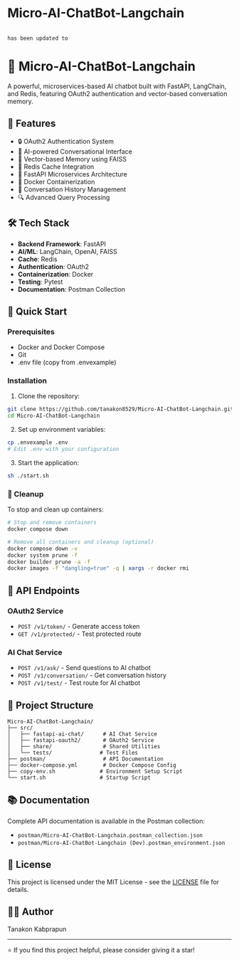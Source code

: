 # Micro-AI-ChatBot-Langchain
```

has been updated to 

```
# 🤖 Micro-AI-ChatBot-Langchain

A powerful, microservices-based AI chatbot built with FastAPI, LangChain, and Redis, featuring OAuth2 authentication and vector-based conversation memory.

## 🌟 Features

- 🔒 OAuth2 Authentication System
- 💬 AI-powered Conversational Interface
- 🧠 Vector-based Memory using FAISS
- 🔄 Redis Cache Integration
- 🚀 FastAPI Microservices Architecture
- 🐳 Docker Containerization
- 📝 Conversation History Management
- 🔍 Advanced Query Processing

## 🛠️ Tech Stack

- **Backend Framework**: FastAPI
- **AI/ML**: LangChain, OpenAI, FAISS
- **Cache**: Redis
- **Authentication**: OAuth2
- **Containerization**: Docker
- **Testing**: Pytest
- **Documentation**: Postman Collection

## 🚀 Quick Start

### Prerequisites

- Docker and Docker Compose
- Git
- .env file (copy from .envexample)

### Installation

1. Clone the repository:
```bash
git clone https://github.com/tanakon8529/Micro-AI-ChatBot-Langchain.git
cd Micro-AI-ChatBot-Langchain
```

2. Set up environment variables:
```bash
cp .envexample .env
# Edit .env with your configuration
```

3. Start the application:
```bash
sh ./start.sh
```

### 🧹 Cleanup

To stop and clean up containers:
```bash
# Stop and remove containers
docker compose down

# Remove all containers and cleanup (optional)
docker compose down -v
docker system prune -f
docker builder prune -a -f
docker images -f "dangling=true" -q | xargs -r docker rmi
```

## 🔌 API Endpoints

### OAuth2 Service
- `POST /v1/token/` - Generate access token
- `GET /v1/protected/` - Test protected route

### AI Chat Service
- `POST /v1/ask/` - Send questions to AI chatbot
- `POST /v1/conversation/` - Get conversation history
- `POST /v1/test/` - Test route for AI chatbot

## 📁 Project Structure

```
Micro-AI-ChatBot-Langchain/
├── src/
│   ├── fastapi-ai-chat/      # AI Chat Service
│   ├── fastapi-oauth2/       # OAuth2 Service
│   ├── share/                # Shared Utilities
│   └── tests/               # Test Files
├── postman/                  # API Documentation
├── docker-compose.yml        # Docker Compose Config
├── copy-env.sh              # Environment Setup Script
└── start.sh                 # Startup Script
```

## 📚 Documentation

Complete API documentation is available in the Postman collection:
- `postman/Micro-AI-ChatBot-Langchain.postman_collection.json`
- `postman/Micro-AI-ChatBot-Langchain (Dev).postman_environment.json`

## 📄 License

This project is licensed under the MIT License - see the [LICENSE](LICENSE) file for details.

## 👨‍💻 Author

Tanakon Kabprapun

---
⭐ If you find this project helpful, please consider giving it a star!